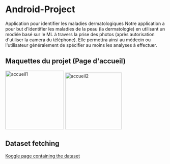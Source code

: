 # Android-Project
Application pour identifier les maladies dermatologiques
Notre application a pour but d'identifier les maladies de la
peau (la dermatologie) en utilisant un modèle basé sur le ML à
travers la prise des photos (après autorisation d'utiliser la
camera du téléphone). Elle permettra ainsi au médecin ou
l'utilisateur généralement de spécifier au moins les analyses
à effectuer.
## Maquettes du projet (Page d'accueil)
<img width="184" alt="accueil1" src="https://user-images.githubusercontent.com/77229978/159387905-e8dabc1e-fed8-469f-8ad7-72bf4f3141c8.png">
<img width="178" alt="accueil2" src="https://user-images.githubusercontent.com/77229978/159387948-8653ccc6-9d35-4069-b38a-157b7b71e030.png">
<h2> Dataset fetching </h2>
<a href="https://www.kaggle.com/datasets/shubhamgoel27/dermnet?resource=download" target="_blank">Koggle page containing the dataset</a> 
